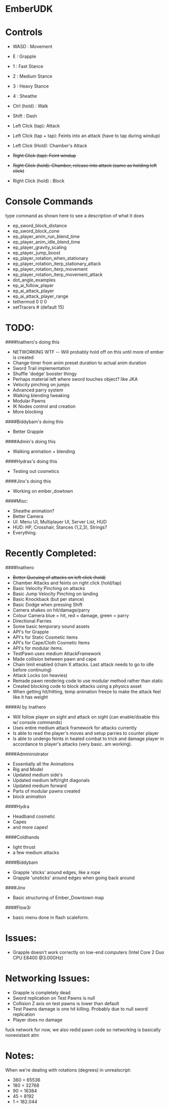 # EmberUDK

Controls
===========
- WASD : Movement
- E    : Grapple
- 1    : Fast Stance
- 2    : Medium Stance
- 3    : Heavy Stance
- 4    : Sheathe
- Ctrl (hold) : Walk
- Shift : Dash
- Left Click (tap): Attack
- Left Click (tap + tap): Feints into an attack (have to tap during windup)
- Left Click (Hold): Chamber's Attack

- ~~Right Click (tap): Feint windup~~
- ~~Right Click (hold): Chamber, release into attack (same as holding left click)~~
- Right Click (hold) : Block

Console Commands
===========

type command as shown here to see a description of what it does

- ep_sword_block_distance
- ep_sword_block_cone
- ep_player_anim_run_blend_time
- ep_player_anim_idle_blend_time
- ep_player_gravity_scaling
- ep_player_jump_boost
- ep_player_rotation_when_stationary
- ep_player_rotation_iterp_stationary_attack
- ep_player_rotation_iterp_movement
- ep_player_rotation_iterp_movement_attack
- dot_angle_examples
- ep_ai_follow_player
- ep_ai_attack_player
- ep_ai_attack_player_range
- tethermod 0 0 0
- setTracers # (default 15)

TODO:
==========

####Inathero's doing this
- NETWORKING WTF -- Will probably hold off on this until more of ember is created
- Change timer from anim preset duration to actual anim duration
- Sword Trail implementation
- Shuffle 'dodge' booster thingy
- Perhaps material left where sword touches object? like JKA
- Velocity pinching on jumps
- Advanced parry system
- Walking blending tweaking
- Modular Pawns
- IK Nodes control and creation
- More blocking

####Biddybam's doing this
- Better Grapple

####Admin's doing this
- Walking animation + blending

####Hydras's doing this
- Testing out cosmetics

####Jinx's doing this
- Working on ember_dowtown

####Misc:
- Sheathe animation?
- Better Camera
- UI. Menu UI, Multiplayer UI, Server List, HUD
- HUD: HP, Crosshair, Stances (1,2,3), Strings?
- Everything.

Recently Completed:
==========

####Inathero
- ~~Better Queuing of attacks on left click (hold)~~
- Chamber Attacks and feints on right click (hold/tap)
- Basic Velocity Pinching on attacks
- Basic Jump Velocity Pinching on landing
- Basic Knockback (but per stance)
- Basic Dodge when pressing Shift
- Camera shakes on hit/damage/parry
- Colour Camera blue = hit, red = damage, green = parry
- Directional Parries
- Some basic temporary sound assets
- API's for Grapple
- API's for Static Cosmetic items
- API's for Cape/Cloth Cosmetic Items
- API's for modular items.
- TestPawn uses medium AttackFramework
- Made collision between pawn and cape
- Chain limit enabled (chain X attacks. Last attack needs to go to idle before continuing)
- Attack Locks (on heavies)
- Remade pawn rendering code to use modular method rather than static
- Created blocking code to block attacks using a physics asset
- When getting hit/hitting, temp animation freeze to make the attack feel like it has weight

####AI by Inathero
- Will follow player on sight and attack on sight (can enable/disable this w/ console commands)
- Uses entire medium attack framework for attacks currently
- Is able to read the player's moves and setup parries to counter player
- Is able to undergo feints in heated combat to trick and damage player in accordance to player's attacks (very basic. am working).

####Admininistrator
- Essentially all the Animations
- Rig and Model
- Updated medium side's
- Updated medium left/right diagonals
- Updated medium forward
- Parts of modular pawns created
- block animation

####Hydra
- Headband cosmetic
- Capes
- and more capes!

####Coldhands
- light thrust
- a few medium attacks

####Biddybam
- Grapple 'sticks' around edges, like a rope
- Grapple 'unsticks' around edges when going back around

####Jinx
- Basic structuring of Ember_Downtown map

####Flow3r
- basic menu done in flash scaleform.

Issues:
==========
- Grapple doesn't work correctly on low-end computers (Intel Core 2 Duo CPU E8400 @3.00GHz)

Networking Issues:
==========
- Grapple is completely dead
- Sword replication on Test Pawns is null
- Collision Z axis on test pawns is lower than default
- Test Pawns damage is one hit killing. Probably due to null sword replication
- Player does no damage

fuck network for now, we also redid pawn code so networking is basically nonexistant atm

Notes:
==========
When we're dealing with rotations (degrees) in unrealscript: 
 * 360 = 65536
 * 180 = 32768
 * 90 = 16384
 * 45 = 8192
 * 1 = 182.044
